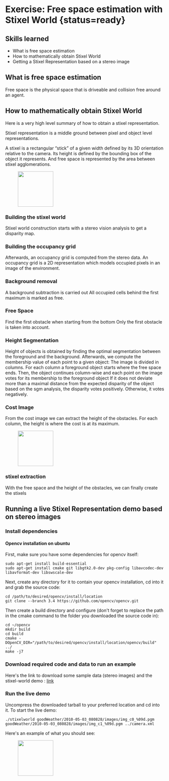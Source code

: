 # Exercise: Free space estimation with Stixel World {status=ready}

## Skills learned

- What is free space estimation
- How to mathematically obtain Stixel World
- Getting a Stixel Representation based on a stereo image

## What is free space estimation

Free space is the physical space that is driveable and collision free around an agent.

## How to mathematically obtain Stixel World

Here is a very high level summary of how to obtain a stixel representation.

Stixel representation is a middle ground between pixel and object level representations.

A stixel is a rectangular “stick” of a given width defined by its 3D orientation relative to the camera. Its height is defined by the bounding box of the object it represents. And free space is represented by the area between stixel agglomerations.


<figure >
    <img style='width:8em' src="evolution.png"/>
</figure>


### Building the stixel world

Stixel world construction starts with a stereo vision analysis to get a disparity map.

### Building the occupancy grid

Afterwards, an occupancy grid is computed from the stereo data.
An occupancy grid is a 2D representation which models occupied pixels in an image of the environment.

### Background removal

A background subtraction is carried out All occupied cells behind the first maximum is marked as free.

### Free Space

Find the first obstacle when starting from the bottom Only the first obstacle is taken into account.

### Height Segmentation

Height of objects is obtained by finding the optimal segmentation between the foreground and the background.
Afterwards, we compute the membership value of each point to a given object: The image is divided in columns. For each column a foreground object starts where the free space ends.
Then, the object continues column-wise and each point on the image votes for its membership to the foreground object
If it does not deviate more than a maximal distance from the expected disparity of the object based on the sgm analysis, the disparity votes positively. Otherwise, it votes negatively.

### Cost Image

From the cost image we can extract the height of the obstacles. For each column, the height is where the cost is at its maximum.


<figure>
    <img style='width:8em' src="cost.png"/>
</figure>


### stixel extraction

With the free space and the height of the obstacles, we can finally create the stixels

## Running a live Stixel Representation demo based on stereo images

### Install dependencies

#### Opencv installation on ubuntu

First, make sure you have some dependencies for opencv itself:

```
sudo apt-get install build-essential
sudo apt-get install cmake git libgtk2.0-dev pkg-config libavcodec-dev libavformat-dev libswscale-dev
```

Next, create any directory for it to contain your opencv installation, cd into it and grab the source code:

```
cd /path/to/desired/opencv/install/location
git clone --branch 3.4 https://github.com/opencv/opencv.git
```

Then create a build directory and configure (don't forget to replace the path in the cmake command to the folder you downloaded the source code in):

```
cd ~/opencv
mkdir build
cd build
cmake -DOpenCV_DIR="/path/to/desired/opencv/install/location/opencv/build" ../
make -j7
```

### Download required code and data to run an example

Here's the link to download some sample data (stereo images) and the stixel-world demo : [link](https://drive.google.com/open?id=1Qmjo0ie79VV4dZ23e99a3eo7q_dGQRHe)

### Run the live demo

Uncompress the downloaded tarball to your preferred location and cd into it. To start the live demo:

```
./stixelworld goodWeather/2010-05-03_080828/images/img_c0_%09d.pgm goodWeather/2010-05-03_080828/images/img_c1_%09d.pgm ../camera.xml
```

Here's an example of what you should see:

<figure>
   <img style='width:8em' src="stixel-world-demo.gif" />
</figure>
